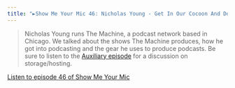 ```yaml
---
title: "►Show Me Your Mic 46: Nicholas Young - Get In Our Cocoon And Do Our Work"
---
```

<blockquote><p>
  Nicholas Young runs The Machine, a podcast network based in Chicago. We talked about the shows The Machine produces, how he got into podcasting and the gear he uses to produce podcasts. Be sure to listen to the <a href="http://ift.tt/1AbhsCK">Auxiliary episode</a> for a discussion on storage/hosting.
</p></blockquote>
<p><a href="http://goodstuff.fm/smym/46">Listen to episode 46 of Show Me Your Mic</a></p>
